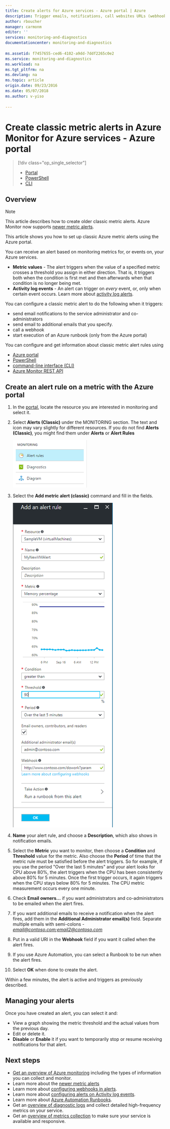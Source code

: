 ```yaml
---
title: Create alerts for Azure services - Azure portal | Azure
description: Trigger emails, notifications, call websites URLs (webhooks), or automation when the conditions you specify are met.
author: rboucher
manager: carmonm
editor: ''
services: monitoring-and-diagnostics
documentationcenter: monitoring-and-diagnostics

ms.assetid: f7457655-ced6-4102-a9dd-7ddf2265c0e2
ms.service: monitoring-and-diagnostics
ms.workload: na
ms.tgt_pltfrm: na
ms.devlang: na
ms.topic: article
origin.date: 09/23/2016
ms.date: 05/07/2018
ms.author: v-yiso

---
```

# Create classic metric alerts in Azure Monitor for Azure services - Azure portal
> [!div class="op_single_selector"]
>- [Portal](./insights-alerts-portal.md)
>- [PowerShell](./insights-alerts-powershell.md)
>- [CLI](./insights-alerts-command-line-interface.md) 

## Overview

> [!NOTE]
> This article describes how to create older classic metric alerts. Azure Monitor now supports [newer metric alerts](monitoring-near-real-time-metric-alerts.md). 
>
>

This article shows you how to set up classic Azure metric alerts using the Azure portal. 

You can receive an alert based on monitoring metrics for, or events on, your Azure services.

* **Metric values** - The alert triggers when the value of a specified metric crosses a threshold you assign in either direction. That is, it triggers both when the condition is first met and then afterwards when that condition is no longer being met.    
* **Activity log events** - An alert can trigger on *every* event, or, only when certain event occurs. Learn more about [activity log alerts](monitoring-activity-log-alerts.md).

You can configure a classic metric alert to do the following when it triggers:

* send email notifications to the service administrator and co-administrators
* send email to additional emails that you specify.
* call a webhook
* start execution of an Azure runbook (only from the Azure portal)

You can configure and get information about classic metric alert rules using

- [Azure portal](./insights-alerts-portal.md)
- [PowerShell](./insights-alerts-powershell.md) 
- [command-line interface (CLI)](./insights-alerts-command-line-interface.md) 
- [Azure Monitor REST API](https://msdn.microsoft.com/zh-cn/library/azure/dn931945.aspx)

## Create an alert rule on a metric with the Azure portal

1. In the [portal](https://portal.azure.cn/), locate the resource you are interested in monitoring and select it.

2. Select **Alerts (Classic)** under the MONITORING section. The text and icon may vary slightly for different resources. If you do not find **Alerts (Classic)**, you might find them under **Alerts** or **Alert Rules**

    ![Monitoring](./media/insights-alerts-portal/AlertRulesButton.png)

3. Select the **Add metric alert (classic)** command and fill in the fields.

    ![Add Alert](./media/insights-alerts-portal/AddAlertOnlyParamsPage.png)

4. **Name** your alert rule, and choose a **Description**, which also shows in notification emails.

5. Select the **Metric** you want to monitor, then choose a **Condition** and **Threshold** value for the metric. Also choose the **Period** of time that the metric rule must be satisfied before the alert triggers. So for example, if you use the period "Over the last 5 minutes" and your alert looks for CPU above 80%, the alert triggers when the CPU has been consistently above 80% for 5 minutes. Once the first trigger occurs, it again triggers when the CPU stays below 80% for 5 minutes. The CPU metric measurement occurs every one minute.

6. Check **Email owners...** if you want administrators and co-administrators to be emailed when the alert fires.

7. If you want additional emails to receive a notification when the alert fires, add them in the **Additional Administrator email(s)** field. Separate multiple emails with semi-colons - *email@contoso.com;email2@contoso.com* 

8. Put in a valid URI in the **Webhook** field if you want it called when the alert fires.

9. If you use Azure Automation, you can select a Runbook to be run when the alert fires. 

10. Select **OK** when done to create the alert.   

Within a few minutes, the alert is active and triggers as previously described.

## Managing your alerts

Once you have created an alert, you can select it and:

- View a graph showing the metric threshold and the actual values from the previous day. 
- Edit or delete it. 
- **Disable** or **Enable** it if you want to temporarily stop or resume receiving notifications for that alert. 

## Next steps
* [Get an overview of Azure monitoring](monitoring-overview.md) including the types of information you can collect and monitor.
* Learn more about the [newer metric alerts](monitoring-near-real-time-metric-alerts.md)
* Learn more about [configuring webhooks in alerts](./insights-webhooks-alerts.md).
* Learn more about [configuring alerts on Activity log events](./monitoring-activity-log-alerts.md).
* Learn more about [Azure Automation Runbooks](../automation/automation-starting-a-runbook.md).
* Get an [overview of diagnostic logs](monitoring-overview-of-diagnostic-logs.md) and collect detailed high-frequency metrics on your service.
* Get an [overview of metrics collection](./insights-how-to-customize-monitoring.md) to make sure your service is available and responsive.
